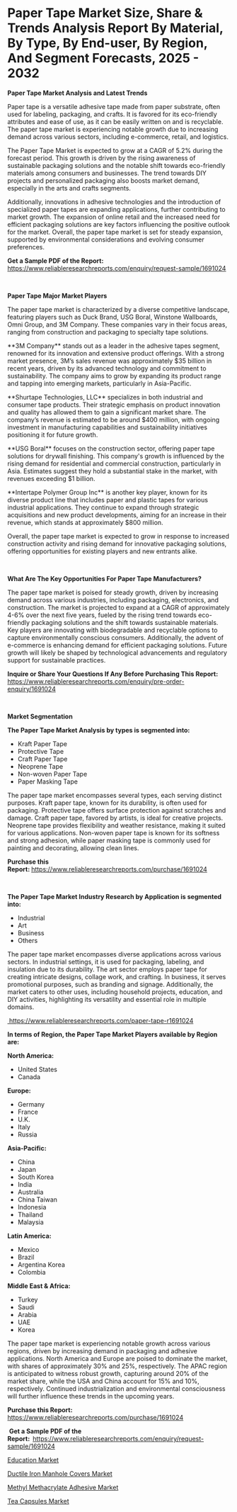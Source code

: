 <p><h1>Paper Tape Market Size, Share & Trends Analysis Report By Material, By Type, By End-user, By Region, And Segment Forecasts, 2025 - 2032</h1></p><p><strong>Paper Tape Market Analysis and Latest Trends</strong></p>
<p><p>Paper tape is a versatile adhesive tape made from paper substrate, often used for labeling, packaging, and crafts. It is favored for its eco-friendly attributes and ease of use, as it can be easily written on and is recyclable. The paper tape market is experiencing notable growth due to increasing demand across various sectors, including e-commerce, retail, and logistics. </p><p>The Paper Tape Market is expected to grow at a CAGR of 5.2% during the forecast period. This growth is driven by the rising awareness of sustainable packaging solutions and the notable shift towards eco-friendly materials among consumers and businesses. The trend towards DIY projects and personalized packaging also boosts market demand, especially in the arts and crafts segments. </p><p>Additionally, innovations in adhesive technologies and the introduction of specialized paper tapes are expanding applications, further contributing to market growth. The expansion of online retail and the increased need for efficient packaging solutions are key factors influencing the positive outlook for the market. Overall, the paper tape market is set for steady expansion, supported by environmental considerations and evolving consumer preferences.</p></p>
<p><strong>Get a Sample PDF of the Report:&nbsp;</strong> <a href="https://www.reliableresearchreports.com/enquiry/request-sample/1691024?utm_campaign=120&utm_medium=2&utm_source=Github&utm_content=ia&utm_term=06012025&utm_id=paper-tape">https://www.reliableresearchreports.com/enquiry/request-sample/1691024</a></p>
<p>&nbsp;</p>
<p><strong>Paper Tape Major Market Players</strong></p>
<p><p>The paper tape market is characterized by a diverse competitive landscape, featuring players such as Duck Brand, USG Boral, Winstone Wallboards, Omni Group, and 3M Company. These companies vary in their focus areas, ranging from construction and packaging to specialty tape solutions.</p><p>**3M Company** stands out as a leader in the adhesive tapes segment, renowned for its innovation and extensive product offerings. With a strong market presence, 3M’s sales revenue was approximately $35 billion in recent years, driven by its advanced technology and commitment to sustainability. The company aims to grow by expanding its product range and tapping into emerging markets, particularly in Asia-Pacific.</p><p>**Shurtape Technologies, LLC** specializes in both industrial and consumer tape products. Their strategic emphasis on product innovation and quality has allowed them to gain a significant market share. The company’s revenue is estimated to be around $400 million, with ongoing investment in manufacturing capabilities and sustainability initiatives positioning it for future growth.</p><p>**USG Boral** focuses on the construction sector, offering paper tape solutions for drywall finishing. This company's growth is influenced by the rising demand for residential and commercial construction, particularly in Asia. Estimates suggest they hold a substantial stake in the market, with revenues exceeding $1 billion.</p><p>**Intertape Polymer Group Inc** is another key player, known for its diverse product line that includes paper and plastic tapes for various industrial applications. They continue to expand through strategic acquisitions and new product developments, aiming for an increase in their revenue, which stands at approximately $800 million.</p><p>Overall, the paper tape market is expected to grow in response to increased construction activity and rising demand for innovative packaging solutions, offering opportunities for existing players and new entrants alike.</p></p>
<p>&nbsp;</p>
<p><strong>What Are The Key Opportunities For Paper Tape Manufacturers?</strong></p>
<p><p>The paper tape market is poised for steady growth, driven by increasing demand across various industries, including packaging, electronics, and construction. The market is projected to expand at a CAGR of approximately 4-6% over the next five years, fueled by the rising trend towards eco-friendly packaging solutions and the shift towards sustainable materials. Key players are innovating with biodegradable and recyclable options to capture environmentally conscious consumers. Additionally, the advent of e-commerce is enhancing demand for efficient packaging solutions. Future growth will likely be shaped by technological advancements and regulatory support for sustainable practices.</p></p>
<p><strong>Inquire or Share Your Questions If Any Before Purchasing This Report:</strong> <a href="https://www.reliableresearchreports.com/enquiry/pre-order-enquiry/1691024?utm_campaign=120&utm_medium=2&utm_source=Github&utm_content=ia&utm_term=06012025&utm_id=paper-tape">https://www.reliableresearchreports.com/enquiry/pre-order-enquiry/1691024</a></p>
<p>&nbsp;</p>
<p><strong>Market Segmentation</strong></p>
<p><strong>The Paper Tape Market Analysis by types is segmented into:</strong></p>
<p><ul><li>Kraft Paper Tape</li><li>Protective Tape</li><li>Craft Paper Tape</li><li>Neoprene Tape</li><li>Non-woven Paper Tape</li><li>Paper Masking Tape</li></ul></p>
<p><p>The paper tape market encompasses several types, each serving distinct purposes. Kraft paper tape, known for its durability, is often used for packaging. Protective tape offers surface protection against scratches and damage. Craft paper tape, favored by artists, is ideal for creative projects. Neoprene tape provides flexibility and weather resistance, making it suited for various applications. Non-woven paper tape is known for its softness and strong adhesion, while paper masking tape is commonly used for painting and decorating, allowing clean lines.</p></p>
<p><strong>Purchase this Report:&nbsp;</strong><a href="https://www.reliableresearchreports.com/purchase/1691024?utm_campaign=120&utm_medium=2&utm_source=Github&utm_content=ia&utm_term=06012025&utm_id=paper-tape">https://www.reliableresearchreports.com/purchase/1691024</a></p>
<p>&nbsp;</p>
<p><strong>The Paper Tape Market Industry Research by Application is segmented into:</strong></p>
<p><ul><li>Industrial</li><li>Art</li><li>Business</li><li>Others</li></ul></p>
<p><p>The paper tape market encompasses diverse applications across various sectors. In industrial settings, it is used for packaging, labeling, and insulation due to its durability. The art sector employs paper tape for creating intricate designs, collage work, and crafting. In business, it serves promotional purposes, such as branding and signage. Additionally, the market caters to other uses, including household projects, education, and DIY activities, highlighting its versatility and essential role in multiple domains.</p></p>
<p><a href="https://www.reliableresearchreports.com/paper-tape-r1691024?utm_campaign=120&utm_medium=2&utm_source=Github&utm_content=ia&utm_term=06012025&utm_id=paper-tape">&nbsp;https://www.reliableresearchreports.com/paper-tape-r1691024</a></p>
<p><strong>In terms of Region, the Paper Tape Market Players available by Region are:</strong></p>
<p>
    <p> <strong> North America: </strong>
        <ul>
            <li>United States</li>
            <li>Canada</li>
        </ul>
        </p> 
    <p> <strong> Europe: </strong>
        <ul>
            <li>Germany</li>
            <li>France</li>
            <li>U.K.</li>
            <li>Italy</li>
            <li>Russia</li>
        </ul>
        </p> 
    <p> <strong> Asia-Pacific: </strong>
        <ul>
            <li>China</li>
            <li>Japan</li>
            <li>South Korea</li>
            <li>India</li>
            <li>Australia</li>
            <li>China Taiwan</li>
            <li>Indonesia</li>
            <li>Thailand</li>
            <li>Malaysia</li>
        </ul>
        </p> 
    <p> <strong> Latin America: </strong>
        <ul>
            <li>Mexico</li>
            <li>Brazil</li>
            <li>Argentina Korea</li>
            <li>Colombia</li>
        </ul>
        </p> 
    <p> <strong> Middle East & Africa: </strong>
        <ul>
            <li>Turkey</li>
            <li>Saudi</li>
            <li>Arabia</li>
            <li>UAE</li>
            <li>Korea</li>
        </ul>
    </p>
    </p>
<p><p>The paper tape market is experiencing notable growth across various regions, driven by increasing demand in packaging and adhesive applications. North America and Europe are poised to dominate the market, with shares of approximately 30% and 25%, respectively. The APAC region is anticipated to witness robust growth, capturing around 20% of the market share, while the USA and China account for 15% and 10%, respectively. Continued industrialization and environmental consciousness will further influence these trends in the upcoming years.</p></p>
<p><strong>Purchase this Report: </strong><a href="https://www.reliableresearchreports.com/purchase/1691024?utm_campaign=120&utm_medium=2&utm_source=Github&utm_content=ia&utm_term=06012025&utm_id=paper-tape">https://www.reliableresearchreports.com/purchase/1691024</a></p>
<p>&nbsp;<strong>Get a Sample PDF of the Report:&nbsp;&nbsp;</strong><a href="https://www.reliableresearchreports.com/enquiry/request-sample/1691024?utm_campaign=120&utm_medium=2&utm_source=Github&utm_content=ia&utm_term=06012025&utm_id=paper-tape">https://www.reliableresearchreports.com/enquiry/request-sample/1691024</a></p>
<p><strong></strong></p>
<p><p><a href="https://github.com/DianaWilson796/Market-Research-Report-List-1/blob/main/education-market.md?utm_campaign=120&utm_medium=2&utm_source=Github&utm_content=ia&utm_term=06012025&utm_id=paper-tape">Education Market</a></p><p><a href="https://github.com/maclarensidney/Market-Research-Report-List-1/blob/main/ductile-iron-manhole-covers-market.md?utm_campaign=120&utm_medium=2&utm_source=Github&utm_content=ia&utm_term=06012025&utm_id=paper-tape">Ductile Iron Manhole Covers Market</a></p><p><a href="https://github.com/sofayahoo2023/Market-Research-Report-List-6/blob/main/methyl-methacrylate-adhesive-market.md?utm_campaign=120&utm_medium=2&utm_source=Github&utm_content=ia&utm_term=06012025&utm_id=paper-tape">Methyl Methacrylate Adhesive Market</a></p><p><a href="https://github.com/joannesouthgate/Market-Research-Report-List-5/blob/main/tea-capsules-market.md?utm_campaign=120&utm_medium=2&utm_source=Github&utm_content=ia&utm_term=06012025&utm_id=paper-tape">Tea Capsules Market</a></p></p>
